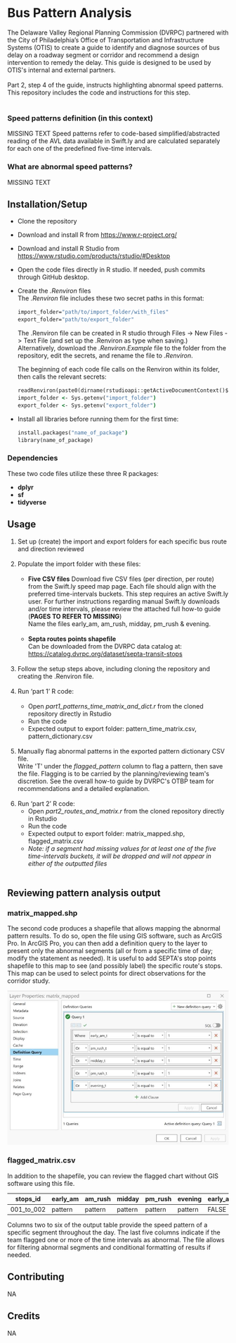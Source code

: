 # Bus Pattern Analysis

The Delaware Valley Regional Planning Commission (DVRPC) partnered with the City of Philadelphia’s Office of Transportation and Infrastructure Systems (OTIS) to create a guide to identify and diagnose sources of bus delay on a roadway segment or corridor and recommend a design intervention to remedy the delay. This guide is designed to be used by OTIS's internal and external partners.<br><br>
Part 2, step 4 of the guide, instructs highlighting abnormal speed patterns. This repository includes the code and instructions for this step.<br><br>

### Speed patterns definition (in this context)

MISSING TEXT
Speed patterns refer to code-based simplified/abstracted reading of the AVL data available in Swift.ly and are calculated separately for each one of the predefined five-time intervals. 

### What are abnormal speed patterns?

MISSING TEXT

## Installation/Setup

- Clone the repository
- Download and install R from https://www.r-project.org/
- Download and install R Studio from https://www.rstudio.com/products/rstudio/#Desktop
- Open the code files directly in R studio. If needed, push commits through GitHub desktop.
- Create the *.Renviron* files <br>
  The *.Renviron* file includes these two secret paths in this format:
  ```cmd
  import_folder="path/to/import_folder/with_files"
  export_folder="path/to/export_folder"
  ```
  The .Renviron file can be created in R studio through Files -> New Files -> Text File (and set up the .Renviron as type when saving.) <br>Alternatively, download the *.Renviron.Example* file to the folder from the repository, edit the secrets, and rename the file to *.Renviron*.<br>

  The beginning of each code file calls on the Renviron within its folder, then calls the relevant secrets:
  ```cmd
  readRenviron(paste0(dirname(rstudioapi::getActiveDocumentContext()$path), "/.Renviron"))
  import_folder <- Sys.getenv("import_folder")
  export_folder <- Sys.getenv("export_folder")
  ```
  
- Install all libraries before running them for the first time:
  ```cmd
  install.packages("name_of_package")
  library(name_of_package)
  ```
### Dependencies

These two code files utilize these three R packages:
- **dplyr**
- **sf**
- **tidyverse**

## Usage

1. Set up (create) the import and export folders for each specific bus route and direction reviewed<br><br>
2. Populate the import folder with these files:<br><br>
   - **Five CSV files**
     Download five CSV files (per direction, per route) from the Swift.ly speed map page. Each file should align with the preferred time-intervals buckets. This step requires an active Swift.ly         user. For further instructions regarding manual Swift.ly downloads and/or time intervals, please review the attached full how-to guide (**PAGES TO REFER TO MISSING**)<br>
     Name the files   early_am, am_rush, midday, pm_rush & evening.<br><br>
   - **Septa routes points shapefile**<br>
     Can be downloaded from the DVRPC data catalog at: https://catalog.dvrpc.org/dataset/septa-transit-stops <br><br>
4. Follow the setup steps above, including cloning the repository and creating the .Renviron file.<br><br>
5. Run ‘part 1’ R code:<br><br>
   - Open *part1_patterns_time_matrix_and_dict.r* from the cloned repository directly in Rstudio
   - Run the code
   - Expected output to export folder: pattern_time_matrix.csv, pattern_dictionary.csv<br><br>
6. Manually flag abnormal patterns in the exported pattern dictionary CSV file.<br>Write 'T' under the *flagged_pattern* column to flag a pattern, then save the file. Flagging is to be carried by the planning/reviewing team's discretion. See the overall how-to guide by DVRPC's OTBP team for recommendations and a detailed explanation.<br><br>
7. Run ‘part 2’ R code:<br>
   - Open *part2_routes_and_matrix.r* from the cloned repository directly in Rstudio
   - Run the code
   - Expected output to export folder: matrix_mapped.shp, flagged_matrix.csv
   - *Note: if a segment had missing values for at least one of the five time-intervals buckets, it will be dropped and will not appear in either of the outputted files*<br><br>

## Reviewing pattern analysis output

### matrix_mapped.shp

The second code produces a shapefile that allows mapping the abnormal pattern results. To do so, open the file using GIS software, such as ArcGIS Pro. In ArcGIS Pro, you can then add a definition query to the layer to present only the abnormal segments (all or from a specific time of day; modify the statement as needed). It is useful to add SEPTA's stop points shapefile to this map to see (and possibly label) the specific route's stops. This map can be used to select points for direct observations for the corridor study. 

![ArcGIS Pro query](images/arcgis_query_image.JPG)

### flagged_matrix.csv
In addition to the shapefile, you can review the flagged chart without GIS software using this file.

| stops_id | early_am | am_rush | midday | pm_rush | evening | early_am_t | am_rush_t | midday_t | pm_rush_t | evening_t |
| --- | --- | --- | --- | --- | --- | --- | --- | --- | --- | --- |
| 001_to_002 | pattern | pattern | pattern | pattern | pattern | FALSE | TRUE | TRUE | FALSE | FALSE |

Columns two to six of the output table provide the speed pattern of a specific segment throughout the day. The last five columns indicate if the team flagged one or more of the time intervals as abnormal. 
The file allows for filtering abnormal segments and conditional formatting of results if needed.

## Contributing

NA

## Credits

NA

